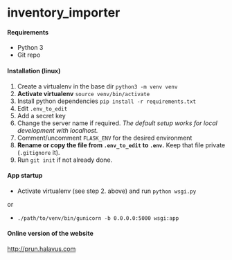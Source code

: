 # inventory_importer

#### Requirements
- Python 3
- Git repo

#### Installation (linux)

1. Create a virtualenv in the base dir `python3 -m venv venv`
2. __Activate virtualenv__ `source venv/bin/activate`
3. Install python dependencies `pip install -r requirements.txt`
4. Edit `.env_to_edit`
 1. Add a secret key 
 2. Change the server name if required. *The default setup works for local development with localhost.*
 3. Comment/uncomment `FLASK_ENV` for the desired environment
 4. __Rename or copy the file from `.env_to_edit` to `.env`.__ Keep that file private (`.gitignore` it).
5. Run `git init` if not already done.

#### App startup
- Activate virtualenv (see step 2. above) and run `python wsgi.py`

or
- `./path/to/venv/bin/gunicorn -b 0.0.0.0:5000 wsgi:app`

#### Online version of the website 
http://prun.halavus.com
